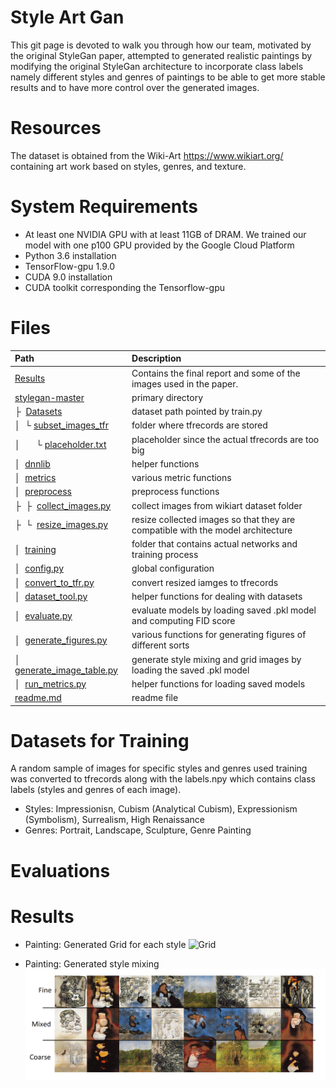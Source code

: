 # Style Art Gan

This git page is devoted to walk you through how our team, motivated by the original StyleGan paper, attempted to generated realistic paintings by modifying the original StyleGan architecture to incorporate class labels namely different styles and genres of paintings to be able to get more stable results and to have more control over the generated images.


# Resources

The dataset is obtained from the Wiki-Art https://www.wikiart.org/ containing art work based on styles, genres, and texture. 

# System Requirements

* At least one NVIDIA GPU with at least 11GB of DRAM. We trained our model with one p100 GPU provided by the Google Cloud Platform
* Python 3.6 installation 
* TensorFlow-gpu 1.9.0 
* CUDA 9.0 installation
* CUDA toolkit corresponding the Tensorflow-gpu

# Files
| Path | Description
| :--- | :----------
| [Results](https://github.com/boistud/StyleArtGan/tree/master/Results)| Contains the final report and some of the images used in the paper.
| [stylegan-master](https://github.com/boistud/StyleArtGan/tree/master/stylegan-master)| primary directory
| &boxvr;&nbsp; [Datasets](https://github.com/boistud/StyleArtGan/tree/master/stylegan-master/datasets) | dataset path pointed by train.py
| &boxv;&nbsp; &boxur;&nbsp;[subset_images_tfr](https://github.com/boistud/StyleArtGan/tree/master/stylegan-master/datasets/subset_images_tfr) | folder where tfrecords are stored
| &boxv;&nbsp; &ensp;&ensp; &boxur;&nbsp;[placeholder.txt](https://github.com/boistud/StyleArtGan/tree/master/stylegan-master/datasets/subset_images_tfr/placeholder.txt) | placeholder since the actual tfrecords are too big
| &boxv;&nbsp; [dnnlib](https://github.com/alex91121/Style_Art_GAN/tree/master/stylegan-master-clean/dnnlib) | helper functions
| &boxv;&nbsp; [metrics](https://github.com/boistud/StyleArtGan/tree/master/stylegan-master/metrics) | various metric functions
| &boxv;&nbsp; [preprocess](https://github.com/boistud/StyleArtGan/tree/master/stylegan-master/preprocess) | preprocess functions
| &boxvr;&nbsp; &boxvr;&nbsp; [collect_images.py](https://github.com/boistud/StyleArtGan/blob/master/stylegan-master/preprocess/collect_images.py) | collect images from wikiart dataset folder
| &boxvr;&nbsp; &boxur;&nbsp; [resize_images.py](https://github.com/boistud/StyleArtGan/blob/master/stylegan-master/preprocess/resize_images.py) | resize collected images so that they are compatible with the model architecture
| &boxv;&nbsp; [training](https://github.com/boistud/StyleArtGan/tree/master/stylegan-master/training) | folder that contains actual networks and training process
| &boxv;&nbsp; [config.py](https://github.com/boistud/StyleArtGan/blob/master/stylegan-master/config.py) | global configuration
| &boxv;&nbsp; [convert_to_tfr.py](https://github.com/boistud/StyleArtGan/blob/master/stylegan-master/convert_to_tfr.py) | convert resized iamges to tfrecords
| &boxv;&nbsp; [dataset_tool.py](https://github.com/boistud/StyleArtGan/blob/master/stylegan-master/dataset_tool.py) | helper functions for dealing with datasets
| &boxv;&nbsp; [evaluate.py](https://github.com/boistud/StyleArtGan/blob/master/stylegan-master/evaluate.py) | evaluate models by loading saved .pkl model and computing FID score
| &boxv;&nbsp; [generate_figures.py](https://github.com/boistud/StyleArtGan/blob/master/stylegan-master/generate_figures.py) | various functions for generating figures of different sorts
| &boxv;&nbsp; [generate_image_table.py](https://github.com/boistud/StyleArtGan/blob/master/stylegan-master/generate_image_table.py) | generate style mixing and grid images by loading the saved .pkl model
| &boxv;&nbsp; [run_metrics.py](https://github.com/boistud/StyleArtGan/blob/master/stylegan-master/run_metrics.py) | helper functions for loading saved models
| [readme.md](https://github.com/boistud/StyleArtGan/blob/master/readme.md)| readme file


# Datasets for Training

A random sample of images for specific styles and genres used training was converted to tfrecords along with the labels.npy which contains class labels (styles and genres of each image).

* Styles: Impressionisn, Cubism (Analytical Cubism), Expressionism (Symbolism), Surrealism, High Renaissance
* Genres: Portrait, Landscape, Sculpture, Genre Painting

# Evaluations



# Results

* Painting: Generated Grid for each style
![Grid](https://github.com/boistud/StyleArtGan/blob/master/Results/grid_edited.png)

* Painting: Generated style mixing
![Style Mixing](https://github.com/boistud/StyleArtGan/blob/master/Results/mixing_edited.png)

